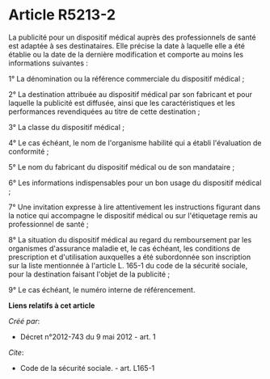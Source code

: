 # Article R5213-2

La publicité pour un dispositif médical auprès des professionnels de santé est adaptée à ses destinataires. Elle précise la
date à laquelle elle a été établie ou la date de la dernière modification et comporte au moins les informations suivantes :

1° La dénomination ou la référence commerciale du dispositif médical ;

2° La destination attribuée au dispositif médical par son fabricant et pour laquelle la publicité est diffusée, ainsi que les
caractéristiques et les performances revendiquées au titre de cette destination ;

3° La classe du dispositif médical ;

4° Le cas échéant, le nom de l'organisme habilité qui a établi l'évaluation de conformité ;

5° Le nom du fabricant du dispositif médical ou de son mandataire ;

6° Les informations indispensables pour un bon usage du dispositif médical ;

7° Une invitation expresse à lire attentivement les instructions figurant dans la notice qui accompagne le dispositif médical
ou sur l'étiquetage remis au professionnel de santé ;

8° La situation du dispositif médical au regard du remboursement par les organismes d'assurance maladie et, le cas échéant,
les conditions de prescription et d'utilisation auxquelles a été subordonnée son inscription sur la liste mentionnée à
l'article L. 165-1 du code de la sécurité sociale, pour la destination faisant l'objet de la publicité ;

9° Le cas échéant, le numéro interne de référencement.

**Liens relatifs à cet article**

_Créé par_:

  - Décret n°2012-743 du 9 mai 2012 - art. 1

_Cite_:

  - Code de la sécurité sociale. - art. L165-1
